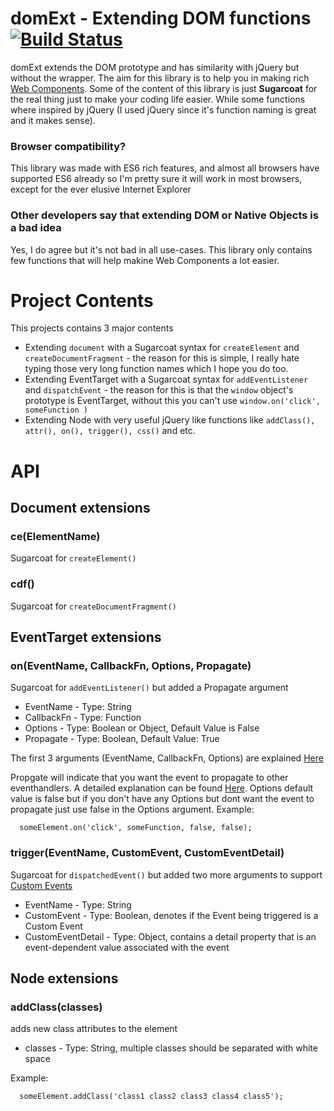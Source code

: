 # domExt - Extending DOM functions [![Build Status](https://travis-ci.com/username/projectname.svg?branch=master)](https://travis-ci.com/username/projectname)
domExt extends the DOM prototype and has similarity with jQuery but without the wrapper. The aim for this library is to help you in making rich [Web Components](https://developer.mozilla.org/en-US/docs/Web/Web_Components). Some of the content of this library is just **Sugarcoat** for the real thing just to make your coding life easier. While some functions where inspired by jQuery (I used jQuery since it's function naming is great and it makes sense).

### Browser compatibility?

This library was made with ES6 rich features, and almost all browsers have supported ES6 already so I'm pretty sure it will work in most browsers, except for the ever elusive Internet Explorer

### Other developers say that extending DOM or Native Objects is a bad idea

Yes, I do agree but it's not bad in all use-cases. This library only contains few functions that will help makine Web Components a lot easier.

# Project Contents

This projects contains 3 major contents

- Extending `document` with a Sugarcoat syntax for `createElement` and `createDocumentFragment` - the reason for this is simple, I really hate typing those very long function names which I hope you do too.
- Extending EventTarget with a Sugarcoat syntax for `addEventListener` and `dispatchEvent` - the reason for this is that the `window` object's prototype is EventTarget, without this you can't use `window.on('click', someFunction )`
- Extending Node with very useful jQuery like functions like `addClass(), attr(), on(), trigger(), css()` and etc.

# API

## Document extensions

### ce(ElementName)
Sugarcoat for `createElement()`

### cdf()
Sugarcoat for `createDocumentFragment()`

## EventTarget extensions

### on(EventName, CallbackFn, Options, Propagate)
Sugarcoat for `addEventListener()` but added a Propagate argument

- EventName - Type: String
- CallbackFn - Type: Function
- Options - Type: Boolean or Object, Default Value is False
- Propagate - Type: Boolean, Default Value: True

The first 3 arguments (EventName, CallbackFn, Options) are explained [Here](https://developer.mozilla.org/en-US/docs/Web/API/EventTarget/addEventListener)

Propgate will indicate that you want the event to propagate to other eventhandlers. A detailed explanation can be found [Here](https://medium.freecodecamp.org/a-simplified-explanation-of-event-propagation-in-javascript-f9de7961a06e). Options default value is false but if you don't have any Options but dont want the event to propagate just use false in the Options argument. Example:
```
  someElement.on('click', someFunction, false, false);
```

### trigger(EventName, CustomEvent, CustomEventDetail)

Sugarcoat for `dispatchedEvent()` but added two more arguments to support [Custom Events](https://developer.mozilla.org/en-US/docs/Web/API/CustomEvent/CustomEvent)

- EventName - Type: String
- CustomEvent - Type: Boolean, denotes if the Event being triggered is a Custom Event
- CustomEventDetail - Type: Object, contains a detail property that is an event-dependent value associated with the event

## Node extensions

### addClass(classes)

adds new class attributes to the element

- classes - Type: String, multiple classes should be separated with white space

Example:
```
  someElement.addClass('class1 class2 class3 class4 class5');
```




